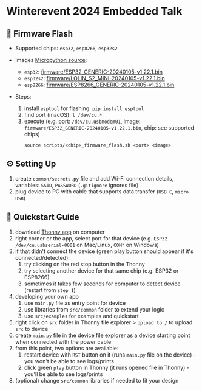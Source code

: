 # Winterevent 2024 Embedded Talk

## 🔦 Firmware Flash 

- Supported chips: `esp32`, `esp8266`, `esp32s2`

- Images [Micropython source](https://micropython.org/download):
  - `esp32`: [firmware/ESP32_GENERIC-20240105-v1.22.1.bin](firmware/ESP32_GENERIC-20240105-v1.22.1.bin)
  - `esp32s2`: [firmware/LOLIN_S2_MINI-20240105-v1.22.1.bin](firmware/LOLIN_S2_MINI-20240105-v1.22.1.bin)
  - `esp8266`: [firmware/ESP8266_GENERIC-20240105-v1.22.1.bin](firmware/ESP8266_GENERIC-20240105-v1.22.1.bin)

- Steps:
  1. install `esptool` for flashing: `pip install esptool`
  2. find port (macOS): `l /dev/cu.* `
  3. execute (e.g. port: `/dev/cu.usbmodem01`, image: `firmware/ESP32_GENERIC-20240105-v1.22.1.bin`, chip: see supported chips)
        ```
        source scripts/<chip>_firmware_flash.sh <port> <image>
        ```

## ⚙️ Setting Up
1. create `common/secrets.py` file and add Wi-Fi connection details, variables: `SSID`, `PASSWORD` (`.gitignore` ignores file)
2. plug device to PC with cable that supports data transfer (`USB C`, `micro USB`)

## 🏁 Quickstart Guide
1. download [Thonny app](https://thonny.org) on computer
2. right corner or the app, select port for that device (e.g. `ESP32 /dev/cu.usbserial-0001` on Mac/Linux, `COM*` on Windows)
3. if that didn't connect the device (green play button should appear if it's connected/detected):
   1. try clicking on the red stop button in the Thonny
   2. try selecting another device for that same chip (e.g. ESP32 or ESP8266)
   3. sometimes it takes few seconds for computer to detect device (restart from `step 1`)
4. developing your own app
   1. use `main.py` file as entry point for device
   2. use libraries from `src/common` folder to extend your logic
   3. use `src/examples` for examples and quickstart
5. right click on `src` folder in Thonny file explorer > `Upload to /` to upload `src` to device
6. create `main.py` file in the device file explorer as a device starting point when connected with the power cable
7. from this point, two options are available:
   1. restart device with `RST` button on it (runs `main.py` file on the device) - you won't be able to see logs/prints
   2. click green `play` button in Thonny (it runs opened file in Thonny) - you'll be able to see logs/prints 
8. (optional) change `src/common` libraries if needed to fit your design
